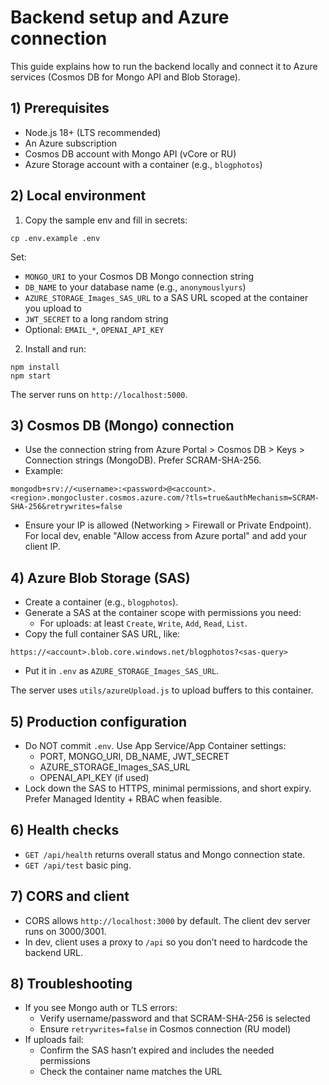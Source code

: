 # Backend setup and Azure connection

This guide explains how to run the backend locally and connect it to Azure services (Cosmos DB for Mongo API and Blob Storage).

## 1) Prerequisites
- Node.js 18+ (LTS recommended)
- An Azure subscription
- Cosmos DB account with Mongo API (vCore or RU)
- Azure Storage account with a container (e.g., `blogphotos`)

## 2) Local environment

1. Copy the sample env and fill in secrets:
```
cp .env.example .env
```
Set:
- `MONGO_URI` to your Cosmos DB Mongo connection string
- `DB_NAME` to your database name (e.g., `anonymouslyurs`)
- `AZURE_STORAGE_Images_SAS_URL` to a SAS URL scoped at the container you upload to
- `JWT_SECRET` to a long random string
- Optional: `EMAIL_*`, `OPENAI_API_KEY`

2. Install and run:
```
npm install
npm start
```
The server runs on `http://localhost:5000`.

## 3) Cosmos DB (Mongo) connection
- Use the connection string from Azure Portal > Cosmos DB > Keys > Connection strings (MongoDB). Prefer SCRAM-SHA-256.
- Example:
```
mongodb+srv://<username>:<password>@<account>.<region>.mongocluster.cosmos.azure.com/?tls=true&authMechanism=SCRAM-SHA-256&retrywrites=false
```
- Ensure your IP is allowed (Networking > Firewall or Private Endpoint). For local dev, enable "Allow access from Azure portal" and add your client IP.

## 4) Azure Blob Storage (SAS)
- Create a container (e.g., `blogphotos`).
- Generate a SAS at the container scope with permissions you need:
  - For uploads: at least `Create`, `Write`, `Add`, `Read`, `List`.
- Copy the full container SAS URL, like:
```
https://<account>.blob.core.windows.net/blogphotos?<sas-query>
```
- Put it in `.env` as `AZURE_STORAGE_Images_SAS_URL`.

The server uses `utils/azureUpload.js` to upload buffers to this container.

## 5) Production configuration
- Do NOT commit `.env`. Use App Service/App Container settings:
  - PORT, MONGO_URI, DB_NAME, JWT_SECRET
  - AZURE_STORAGE_Images_SAS_URL
  - OPENAI_API_KEY (if used)
- Lock down the SAS to HTTPS, minimal permissions, and short expiry. Prefer Managed Identity + RBAC when feasible.

## 6) Health checks
- `GET /api/health` returns overall status and Mongo connection state.
- `GET /api/test` basic ping.

## 7) CORS and client
- CORS allows `http://localhost:3000` by default. The client dev server runs on 3000/3001.
- In dev, client uses a proxy to `/api` so you don’t need to hardcode the backend URL.

## 8) Troubleshooting
- If you see Mongo auth or TLS errors:
  - Verify username/password and that SCRAM-SHA-256 is selected
  - Ensure `retrywrites=false` in Cosmos connection (RU model)
- If uploads fail:
  - Confirm the SAS hasn’t expired and includes the needed permissions
  - Check the container name matches the URL
